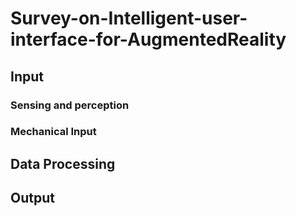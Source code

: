 # Survey-on-Intelligent-user-interface-for-AugmentedReality

## Input
### Sensing and perception
### Mechanical Input

## Data Processing

## Output

